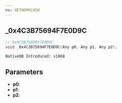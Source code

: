 ```yaml
---
ns: NETWORKCASH
---
```

## _0x4C3B75694F7E0D9C

```c
// 0x4C3B75694F7E0D9C
void _0x4C3B75694F7E0D9C(Any p0, Any p1, Any p2);
```

```
NativeDB Introduced: v1868
```

## Parameters
* **p0**:
* **p1**:
* **p2**:
